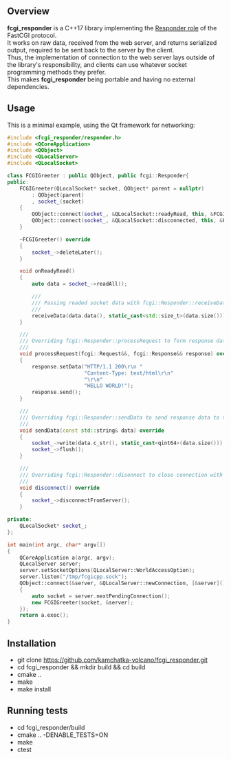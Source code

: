 ## Overview
**fcgi_responder** is a C++17 library implementing the [Responder role](https://fast-cgi.github.io/spec#62-responder) of the FastCGI protocol.  
It works on raw data, received from the web server, and returns serialized output, required to be sent back to the server by the client.  
Thus, the implementation of connection to the web server lays outside of the library's responsibility, and clients can use whatever socket programming methods they prefer.  
This makes **fcgi_responder** being portable and having no external dependencies.  

## Usage
This is a minimal example, using the Qt framework for networking:
```C++
#include <fcgi_responder/responder.h>
#include <QCoreApplication>
#include <QObject>
#include <QLocalServer>
#include <QLocalSocket>

class FCGIGreeter : public QObject, public fcgi::Responder{
public:
    FCGIGreeter(QLocalSocket* socket, QObject* parent = nullptr)
        : QObject(parent)
        , socket_(socket)
    {
        QObject::connect(socket_, &QLocalSocket::readyRead, this, &FCGIGreeter::onReadyRead);
        QObject::connect(socket_, &QLocalSocket::disconnected, this, &FCGIGreeter::deleteLater);
    }

    ~FCGIGreeter() override
    {
        socket_->deleteLater();
    }

    void onReadyRead()
    {
        auto data = socket_->readAll();

        ///
        /// Passing readed socket data with fcgi::Responder::receiveData method
        ///
        receiveData(data.data(), static_cast<std::size_t>(data.size()));
    }

    ///
    /// Overriding fcgi::Responder::processRequest to form response data
    ///
    void processRequest(fcgi::Request&&, fcgi::Response&& response) override
    {
        response.setData("HTTP/1.1 200\r\n "
                         "Content-Type: text/html\r\n"
                         "\r\n"
                         "HELLO WORLD!");
        response.send();
    }

    ///
    /// Overriding fcgi::Responder::sendData to send response data to the web server
    ///
    void sendData(const std::string& data) override
    {
        socket_->write(data.c_str(), static_cast<qint64>(data.size()));
        socket_->flush();
    }

    ///
    /// Overriding fcgi::Responder::disonnect to close connection with the web server
    ///
    void disconnect() override
    {
        socket_->disconnectFromServer();
    }

private:
    QLocalSocket* socket_;
};

int main(int argc, char* argv[])
{
    QCoreApplication a(argc, argv);
    QLocalServer server;
    server.setSocketOptions(QLocalServer::WorldAccessOption);
    server.listen("/tmp/fcgicpp.sock");
    QObject::connect(&server, &QLocalServer::newConnection, [&server]()
    {
        auto socket = server.nextPendingConnection();
        new FCGIGreeter(socket, &server);
    });
    return a.exec();
}
```

## Installation
* git clone https://github.com/kamchatka-volcano/fcgi_responder.git
* cd fcgi_responder && mkdir build && cd build
* cmake ..
* make
* make install

## Running tests
* cd fcgi_responder/build
* cmake .. -DENABLE_TESTS=ON
* make
* ctest



